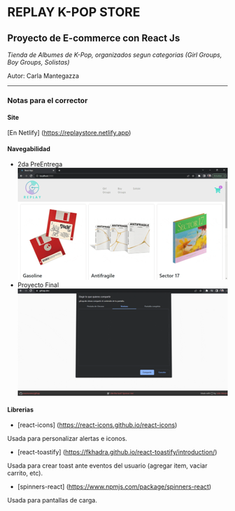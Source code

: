 # REPLAY K-POP STORE
## Proyecto de E-commerce con React Js

*Tienda de Albumes de K-Pop, organizados segun categorias (Girl Groups, Boy Groups, Solistas)*

Autor: Carla Mantegazza

***
### Notas para el corrector
#### Site
[En Netlify] (https://replaystore.netlify.app)

#### Navegabilidad
- 2da PreEntrega
![2da PreEntrega](2EnavegabilidadCarMantegazza.gif)
- Proyecto Final
![Proyecto Final](PFnavegabilidadCarMantegazza.gif)

#### Librerias
- [react-icons] (https://react-icons.github.io/react-icons)
<p>Usada para personalizar alertas e iconos.</p>

- [react-toastify] (https://fkhadra.github.io/react-toastify/introduction/)
<p>Usada para crear toast ante eventos del usuario (agregar item, vaciar carrito, etc).</p>

- [spinners-react] (https://www.npmjs.com/package/spinners-react)
<p>Usada para pantallas de carga.</p>


